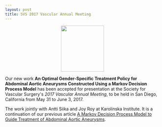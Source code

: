```yaml
---
layout: post
title: SVS 2017 Vascular Annual Meeting
---
```


<p align="center">
    <img width="140" height="150" src="https://vascular.org/sites/default/files/styles/large/public/svs_vam17_logo_rgb.jpg">
</p>

Our new work **An Optimal Gender-Specific Treatment Policy for
Abdominal Aortic Aneurysms Constructed Using a Markov Decision Process Model** has been
accepted for presentation at the Society for Vascular Surgery's *2017 Vascular Annual
Meeting*, to be held in San Diego, California from May 31 to June 3, 2017.

The work jointly with Antti Siika and Joy Roy at Karolinska Institute. It is
a continuation of our previous article [A Markov Decision Process Model to Guide Treatment
of Abdominal Aortic Aneurysms](https://arxiv.org/abs/1611.02177).

